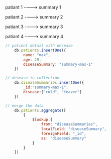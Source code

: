 patiant 1    ---->   summary 1

patiant 2    ---->   summary 2

patiant 3    ---->   summary 3

patiant 4    ---->   summary 4


```js
// patient detail with desease
    db.patients.insertOne({
        name: "max",
        age: 29,
        diseaseSummary: "summary-max-1"
    })

// desease in collection
    db.diseaseSummaries.insertOne({
        _id:"summary-max-1",
        disease:["cold", "feaver"]
    })

// merge the data
    db.patients.aggregate([
        {
            $lookup:{
                from: "diseaseSummaries",
                localField: "diseaseSummary",
                foreignField: "_id", 
                as: "diseaseSummary"
            }
        }
    ])
```